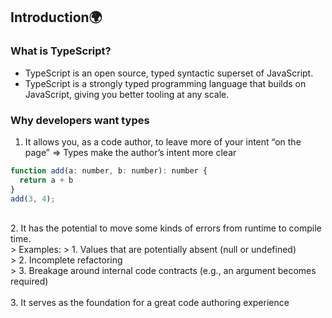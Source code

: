 ## Introduction:earth_africa:
### What is TypeScript?
- TypeScript is an open source, typed syntactic superset of JavaScript.
- TypeScript is a strongly typed programming language that builds on JavaScript, giving you better tooling at any scale.
### Why developers want types
1. It allows you, as a code author, to leave more of your intent “on the page” => Types make the author’s intent more clear
```js
function add(a: number, b: number): number {
  return a + b
}
add(3, 4);
```
<br/>
2. It has the potential to move some kinds of errors from runtime to compile time.<br/>
> Examples:
> 1. Values that are potentially absent (null or undefined)<br/>
> 2. Incomplete refactoring<br/>
> 3. Breakage around internal code contracts (e.g., an argument becomes required)<br/>
<br/>
3. It serves as the foundation for a great code authoring experience<br/>
